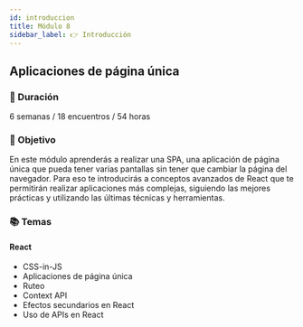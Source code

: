 ```yaml
---
id: introduccion
title: Módulo 8
sidebar_label: 👉 Introducción
---
```


## Aplicaciones de página única

### 📅 Duración

6 semanas / 18 encuentros / 54 horas

### 🏁 Objetivo

En este módulo aprenderás a realizar una SPA, una aplicación de página única que pueda tener varias pantallas sin tener que cambiar la página del navegador. Para eso te introducirás a conceptos avanzados de React que te permitirán realizar aplicaciones más complejas, siguiendo las mejores prácticas y utilizando las últimas técnicas y herramientas.

### 📚 Temas

#### React

- CSS-in-JS
- Aplicaciones de página única
- Ruteo
- Context API
- Efectos secundarios en React
- Uso de APIs en React
